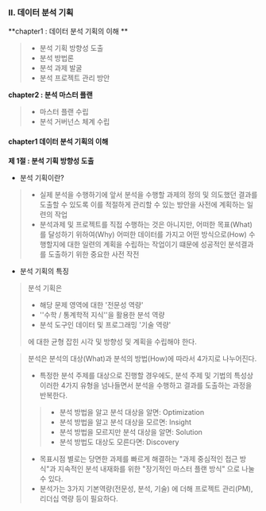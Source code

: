 ### Ⅱ. 데이터 분석 기획 



**chapter1 : 데이터 분석 기획의 이해 **

> - 분석 기획 방향성 도출 
> - 분석 방법론
> - 분석 과제 발굴 
> - 분석 프로젝트 관리 방안

**chapter2 : 분석 마스터 플랜**

> - 마스터 플랜 수립 
> - 분석 거버넌스 체계 수립



#### chapter1 데이터 분석 기획의 이해

**제 1절 : 분석 기획 방향성 도출**

-  분석 기획이란? 

> - 실제 분석을 수행하기에 앞서 분석을 수행할 과제의 정의 및 의도했던 결과를 도출할 수 있도록 이를 적절하게 관리할 수 있는 방안을 사전에 계획하는 일련의 작업
> - 분석과제 및 프로젝트를 직접 수행하는 것은 아니지만, 어떠한 목표(What)를 달성하기 위하여(Why) 어떠한 데이터를 가지고 어떤 방식으로(How) 수행할지에 대한 일련의 계획을 수립하는 작업이기 떄문에 성공적인 분석결과를 도출하기 위한 중요한 사전 작전 

- 분석 기획의 특징

> 분석 기획은 
>
> - 해당 문제 영역에 대한 '전문성 역량'
> - ''수학 / 통계학적 지식''을 활용한 분석 역량
> - 분석 도구인 데이터 및 프로그래밍 '기술 역량' 
>
> 에 대한 균형 잡힌 시각 및 방향성 및 계획을 수립해야 한다. 

> 분석은 분석의 대상(What)과 분석의 방법(How)에 따라서 4가지로 나누어진다. 
>
> - 특정한 분석 주제를 대상으로 진행할 경우에도, 분석 주제 및 기법의 특성상 이러한 4가지 유형을 넘나들면서 분석을 수행하고 결과를 도출하는 과정을 반복한다. 
>
> > - 분석 방법을 알고 분석 대상을 알면: Optimization
> > - 분석 방법을 알고 분석 대상을 모르면: Insight
> > - 분석 방법을 모르지만 분석 대상을 알면: Solution
> > - 분석 방법도 대상도 모른다면: Discovery
>
> - 목표시점 별로는 당면한 과제를 빠르게 해결하는 "과제 중심적인 접근 방식"과 지속적인 분석 내재화를 위한 "장기적인 마스터 플랜 방식" 으로 나눌 수 있다. 
> - 분석가는 3가지 기본역량(전문성, 분석, 기술) 에 더해 프로젝트 관리(PM), 리더십 역량 등이 필요하다. 